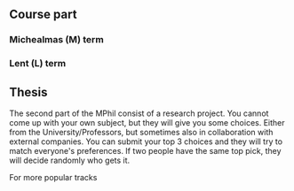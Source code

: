 ## Course part

### Michealmas (M) term

### Lent (L) term

## Thesis
The second part of the MPhil consist of a research project. You cannot come up with your own subject, but they will give you some choices. Either from the University/Professors, but sometimes also in collaboration with external companies. You can submit your top 3 choices and they will try to match everyone's preferences. If two people have the same top pick, they will decide randomly who gets it. 

For more popular tracks 
